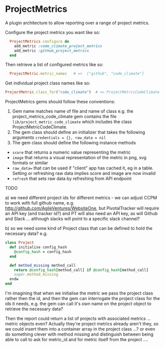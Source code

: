 # ProjectMetrics

A plugin architecture to allow reporting over a range of project metrics.

Configure the project metrics you want like so:

```rb
  ProjectMetrics.configure do 
    add_metric :code_climate_project_metrics
    add_metric :github_project_metrics
  end
```

Then retrieve a list of configured metrics like so:

```rb
  ProjectMetric.metric_names   # =>  ["github", "code_climate"]                     
```  

Get individual project class names like so:

```rb
ProjectMetric.class_for("code_climate")  # => ProjectMetricCodeClimate
``` 

ProjectMetrics gems should follow these conventions:

1. Gem name matches name of file and name of class e.g. the project_metrics_code_climate gem contains the file `lib/project_metric_code_climate` which includes the class ProjectMetricCodeClimate.
2. The gem class should define an initializer that takes the following arguments `credentials = {}, raw_data = nil`
3. The gem class should define the following instance methods

  - `score` that returns a numeric value representing the metric
  - `image` that returns a visual representation of the metric in png, svg formats or similar
  - `raw_data=` that can be used if "client" app has cached it, eg in a table. Setting or refreshing raw data implies score and image are now invalid
  - `refresh` that sets raw data by refreshing from API endpoint


TODO

a) we need different project ids for different metrics - we can adjust CCPM to work with full github name, e.g. http://github.com/AgileVentures/WebsiteOne, but PivotalTracker will require an API key (and tracker id?) and PT will also need an API key, as will Github and Slack ... although slacks will point to a specific slack channel?

b) so we need some kind of Project class that can be defined to hold the necessary data? e.g.

```rb
class Project
  def initialise config_hash
    @config_hash = config_hash
  end

  def method_missing method_call
    return @config_hash[method_call] if @config_hash[method_call]
    super.method_missing
  endw
end 
```

I'm imagining that when we initialise the metric we pass the project class rather then the id, and then the gem can interrogate the project class for the ids it needs, e.g. the gem can call it's own name on the project object to retrieve the necessary data?

Then the report could return a list of projects with associated metrics ... metric objects even?  Actually they're project metrics already aren't they, so we could insert them into a container array in the project class ...? or even do something clever with method missing and distinguish between being able to call to ask for metric_id and for metric itself from the project ....